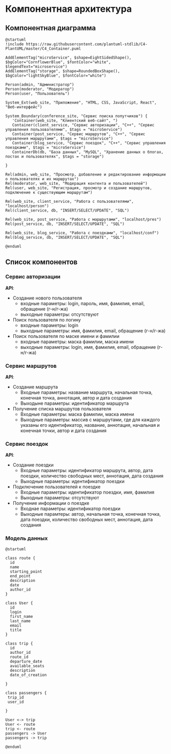 # Компонентная архитектура
<!-- Состав и взаимосвязи компонентов системы между собой и внешними системами с указанием протоколов, ключевые технологии, используемые для реализации компонентов.
Диаграмма контейнеров C4 и текстовое описание. 
-->
## Компонентная диаграмма

```plantuml
@startuml
!include https://raw.githubusercontent.com/plantuml-stdlib/C4-PlantUML/master/C4_Container.puml

AddElementTag("microService", $shape=EightSidedShape(), $bgColor="CornflowerBlue", $fontColor="white", $legendText="microservice")
AddElementTag("storage", $shape=RoundedBoxShape(), $bgColor="lightSkyBlue", $fontColor="white")

Person(admin, "Администратор")
Person(moderator, "Модератор")
Person(user, "Пользователь")

System_Ext(web_site, "Приложение", "HTML, CSS, JavaScript, React", "Веб-интерфейс")

System_Boundary(conference_site, "Сервис поиска попутчиков") {
   'Container(web_site, "Клиентский веб-сайт", ")
   Container(client_service, "Сервис авторизации", "C++", "Сервис управления пользователями", $tags = "microService")    
   Container(post_service, "Сервис маршрутов", "C++", "Сервис управления маршрутами", $tags = "microService") 
   Container(blog_service, "Сервис поездок", "C++", "Сервис управления поездками", $tags = "microService")   
   ContainerDb(db, "База данных", "MySQL", "Хранение данных о блогах, постах и пользователях", $tags = "storage")
   
}

Rel(admin, web_site, "Просмотр, добавление и редактирование информации о пользователях и их маршрутах")
Rel(moderator, web_site, "Модерация контента и пользователей")
Rel(user, web_site, "Регистрация, просмотр и создание маршрутов, подключение к существующим маршрутам")

Rel(web_site, client_service, "Работа с пользователями", "localhost/person")
Rel(client_service, db, "INSERT/SELECT/UPDATE", "SQL")

Rel(web_site, post_service, "Работа с маршрутами", "localhost/pres")
Rel(post_service, db, "INSERT/SELECT/UPDATE", "SQL")

Rel(web_site, blog_service, "Работа с поездками", "localhost/conf")
Rel(blog_service, db, "INSERT/SELECT/UPDATE", "SQL")

@enduml
```
## Список компонентов  

### Сервис авторизации
**API**:
-	Создание нового пользователя
      - входные параметры: login, пароль, имя, фамилия, email, обращение (г-н/г-жа)
      - выходные параметры: отсутствуют
-	Поиск пользователя по логину
     - входные параметры:  login
     - выходные параметры: имя, фамилия, email, обращение (г-н/г-жа)
-	Поиск пользователя по маске имени и фамилии
     - входные параметры: маска фамилии, маска имени
     - выходные параметры: login, имя, фамилия, email, обращение (г-н/г-жа)

### Сервис маршрутов
**API**:
- Создание маршрута
  - Входные параметры: название маршрута, начальная точка, конечная точка, аннотация, автор и дата создания
  - Выходыне параметры: идентификатор маршрута
- Получение списка маршрутов пользователя
  - Входные параметры: маска фамилии, маска имени
  - Выходные параметры: массив с маршрутами, где для каждого указаны его идентификатор, название, аннотация, начальная и конечная точки, автор и дата создания

### Сервис поездок
**API**:
- Создание поездки
  - Входные параметры: идентификатор маршрута, автор, дата поездки, количество свободных мест, аннотация, дата создания
  - Выходные параметры: идентификатор поездки
- Подключение пользователей к поездке 
  - Входные параметры: идентификатор поездки, имя, фамилия
  - Выходные параметры: отсутствуют
- Получение информации о поездке
  - Входнае параметры: идентификатор поездки
  - Выходные парамтеры: автор, начальная точка, конечная точка, дата поездки, количество свободных мест, аннотация, дата создания



### Модель данных
```puml
@startuml

class route {
  id
  name
  starting_point
  end_point
  description
  date
  author_id
}

class User {
  id
  login
  first_name
  last_name
  email
  title
}

class trip {
  id
  author_id
  route_id
  departure_date
  available_seats
  description
  date_of_creation
  
}

class passengers {
 trip_id
 user_id

}

User <-> trip
User <- route
trip <- route
passengers -> User
passengers -> trip

@enduml
```